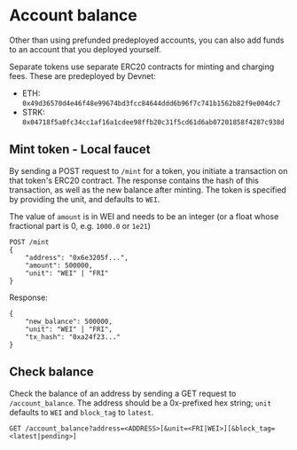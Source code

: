 # Account balance

Other than using prefunded predeployed accounts, you can also add funds to an account that you deployed yourself.

Separate tokens use separate ERC20 contracts for minting and charging fees. These are predeployed by Devnet:

- ETH: `0x49d36570d4e46f48e99674bd3fcc84644ddd6b96f7c741b1562b82f9e004dc7`
- STRK: `0x04718f5a0fc34cc1af16a1cdee98ffb20c31f5cd61d6ab07201858f4287c938d`

## Mint token - Local faucet

By sending a POST request to `/mint` for a token, you initiate a transaction on that token's ERC20 contract. The response contains the hash of this transaction, as well as the new balance after minting. The token is specified by providing the unit, and defaults to `WEI`.

The value of `amount` is in WEI and needs to be an integer (or a float whose fractional part is 0, e.g. `1000.0` or `1e21`)

```
POST /mint
{
    "address": "0x6e3205f...",
    "amount": 500000,
    "unit": "WEI" | "FRI"
}
```

Response:

```
{
    "new_balance": 500000,
    "unit": "WEI" | "FRI",
    "tx_hash": "0xa24f23..."
}
```

## Check balance

Check the balance of an address by sending a GET request to `/account_balance`. The address should be a 0x-prefixed hex string; `unit` defaults to `WEI` and `block_tag` to `latest`.

```
GET /account_balance?address=<ADDRESS>[&unit=<FRI|WEI>][&block_tag=<latest|pending>]
```
